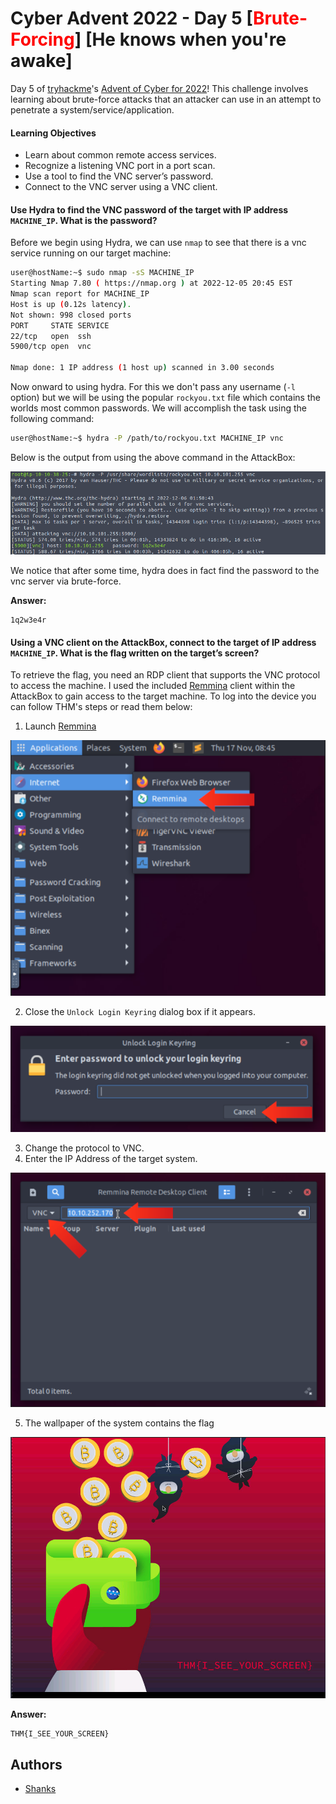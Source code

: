 # Cyber Advent 2022 - Day 5 [<span style="color:red;">Brute-Forcing</span>] [He knows when you're awake]

Day 5 of [tryhackme](https://tryhackme.com)'s [Advent of Cyber for 2022](https://tryhackme.com/christmas)! This challenge involves learning about brute-force attacks that an attacker can use in an attempt to penetrate a system/service/application.  


#### Learning Objectives
- Learn about common remote access services.
- Recognize a listening VNC port in a port scan.
- Use a tool to find the VNC server’s password.
- Connect to the VNC server using a VNC client.

#### Use Hydra to find the VNC password of the target with IP address `MACHINE_IP`. What is the password?

Before we begin using Hydra, we can use `nmap` to see that there is a vnc service running on our target machine:

```bash
user@hostName:~$ sudo nmap -sS MACHINE_IP
Starting Nmap 7.80 ( https://nmap.org ) at 2022-12-05 20:45 EST
Nmap scan report for MACHINE_IP
Host is up (0.12s latency).
Not shown: 998 closed ports
PORT     STATE SERVICE
22/tcp   open  ssh
5900/tcp open  vnc

Nmap done: 1 IP address (1 host up) scanned in 3.00 seconds
```

Now onward to using hydra. For this we don't pass any username (`-l` option) but we will be using the popular `rockyou.txt` file which contains the worlds most common passwords. We will accomplish the task using the following command:

```bash
user@hostName:~$ hydra -P /path/to/rockyou.txt MACHINE_IP vnc
```

Below is the output from using the above command in the AttackBox:

![hydra](/day-5/imgs/hydra-pw.png)

We notice that after some time, hydra does in fact find the password to the vnc server via brute-force. 

**Answer:**
```
1q2w3e4r
```

#### Using a VNC client on the AttackBox, connect to the target of IP address `MACHINE_IP`. What is the flag written on the target’s screen?

To retrieve the flag, you need an RDP client that supports the VNC protocol to access the machine. I used the included [Remmina](https://www.remmina.org/) client within the AttackBox to gain access to the target machine. To log into the device you can follow THM's steps or read them below:

1. Launch [Remmina](https://www.remmina.org/)

![startup](imgs/startup.png)

2. Close the `Unlock Login Keyring` dialog box if it appears.

![dialog](imgs/dialog.png)

3. Change the protocol to VNC.
4. Enter the IP Address of the target system.

![rdp](imgs/rdp.png)

5. The wallpaper of the system contains the flag

![THM-flag](imgs/vnc-flag.png)

**Answer:**
```
THM{I_SEE_YOUR_SCREEN}
```

## Authors

- [Shanks](https://github.com/HunterShanks)